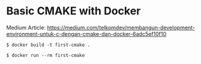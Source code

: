 # Basic CMAKE with Docker

Medium Article: https://medium.com/telkomdev/membangun-development-environment-untuk-c-dengan-cmake-dan-docker-6adc5ef10f10

```shell
$ docker build -t first-cmake .
```

```shell
$ docker run --rm first-cmake
```